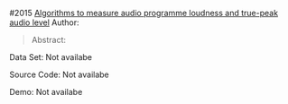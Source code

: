 #2015 [Algorithms to measure audio programme loudness and true-peak audio level](https://www.itu.int/dms_pubrec/itu-r/rec/bs/R-REC-BS.1770-4-201510-I!!PDF-E.pdf)
Author: 
>Abstract: 

Data Set: Not availabe

Source Code: Not availabe

Demo: Not availabe


